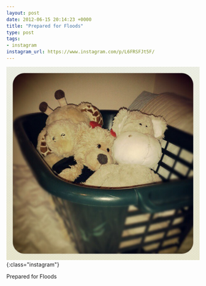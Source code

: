 ```yaml
---
layout: post
date: 2012-06-15 20:14:23 +0000
title: "Prepared for Floods"
type: post
tags:
- instagram
instagram_url: https://www.instagram.com/p/L6FRSFJt5F/
---
```


![Instagram - L6FRSFJt5F](/assets/L6FRSFJt5F.jpg){:class="instagram"}

Prepared for Floods
